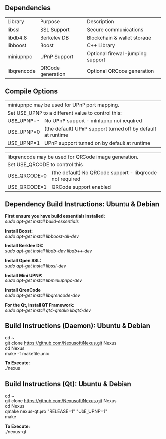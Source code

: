 <h2>Dependencies</h2>

<table>
<tr><td>Library</td><td>Purpose</td><td>Description</td></tr>
<tr><td>libssl</td><td>SSL Support</td><td>Secure communications</td></tr>
<tr><td>libdb4.8</td><td>Berkeley DB</td><td>Blockchain & wallet storage</td></tr>
<tr><td>libboost</td><td>Boost</td><td>C++ Library</td></tr>
<tr><td>miniupnpc</td><td>UPnP Support</td><td>Optional firewall-jumping support</td></tr>
<tr><td>libqrencode</td><td>QRCode generation</td><td>Optional QRCode generation</td></tr>
</table>


<h2>Compile Options</h3>

<table>
<tr><td colspan="2">miniupnpc may be used for UPnP port mapping.</td></tr>
<tr><td colspan="2">Set USE_UPNP to a different value to control this:</td></tr>
<tr><td>USE_UPNP=-</td><td>No UPnP support - miniupnp not required</td></tr>
<tr><td>USE_UPNP=0</td><td>(the default) UPnP support turned off by default at runtime</td></tr>
<tr><td>USE_UPNP=1</td><td>UPnP support turned on by default at runtime</td></tr>
</table>

<table>
<tr><td colspan="2">libqrencode may be used for QRCode image generation.</td></tr>
<tr><td colspan="2">Set USE_QRCODE to control this:</td></tr>
<tr><td>USE_QRCODE=0</td><td>(the default) No QRCode support - libqrcode not required</td></tr>
<tr><td>USE_QRCODE=1</td><td>QRCode support enabled</td></tr>
</table>
 
<h2>Dependency Build Instructions: Ubuntu & Debian</h2>

<b>First ensure you have build essentials installed:</b><br>
<i>sudo apt-get install build-essentials</i>

<b>Install Boost:</b><br>
<i>sudo apt-get install libboost-all-dev</i>

<b>Install Berklee DB:</b><br>
<i>sudo apt-get install libdb-dev libdb++-dev</i>

<b>Install Open SSL:</b><br>
<i>sudo apt-get install libssl-dev</i>

<b>Install Mini UPNP:</b><br>
<i>sudo apt-get install libminiupnpc-dev</i>

<b>Install QrenCode:</b><br>
<i>sudo apt-get install libqrencode-dev</i>

<b>For the Qt, install QT Framework:</b><br>
<i>sudo apt-get install qt4-qmake libqt4-dev</i>

<h2>Build Instructions (Daemon): Ubuntu & Debian</h2>

cd ~<br>
git clone https://github.com/Nexusoft/Nexus.git Nexus<br>
cd Nexus<br>
make -f makefile.unix<br>

<b>To Execute:</b><br>
./nexus


<h2>Build Instructions (Qt): Ubuntu & Debian</h2>

cd ~<br>
git clone https://github.com/Nexusoft/Nexus.git Nexus<br>
cd Nexus<br>
qmake nexus-qt.pro "RELEASE=1" "USE_UPNP=1"<br>
make<br>

<b>To Execute:</b><br>
./nexus-qt

